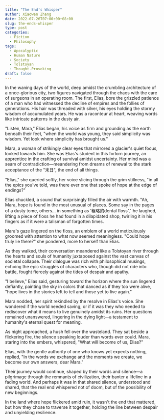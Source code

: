 ```yaml
---
title: "The End's Whisper"
author: Xiaowen Zhang
date: 2022-07-26T07:00:00+08:00
slug: the-ends-whisper
type: post
categories:
  - Fiction
  - Philosophy
tags:
  - Apocalyptic
  - Human Nature
  - Society
  - Tolstoyan
  - Thought-Provoking
draft: false
---
```


In the waning days of the world, deep amidst the crumbling architecture of a once-glorious city, two figures navigated through the chaos with the care of surgeons in an operating room. The first, Elias, bore the grizzled patience of a man who had witnessed the decline of empires and the follies of generations. His hair was threaded with silver, his eyes holding the stormy wisdom of accumulated years. He was a raconteur at heart, weaving words like intricate patterns in the dusty air.

"Listen, Mara," Elias began, his voice as firm and grounding as the earth beneath their feet, "when the world was young, they said simplicity was wisdom. Yet look where simplicity has brought us."

Mara, a woman of strikingly clear eyes that mirrored a glacier's quiet focus, looked towards him. She was Elias's student in this forlorn journey, an apprentice in the crafting of survival amidst uncertainty. Her mind was a seam of contradiction—meandering from dreams of renewal to the stark acceptance of the "末日", the end of all things.

"Elias," she queried softly, her voice slicing through the grim stillness, "in all the epics you've told, was there ever one that spoke of hope at the edge of endings?" 

Elias chuckled, a sound that surprisingly filled the air with warmth. "Ah, Mara, hope is found in the most unusual of places. Some say in the pages of a dusty tome, others... in something as '粗略的dental floss'," he laughed, lifting a piece of floss he had found in a dilapidated shop, twirling it in his fingers as if it were a talisman of forgotten times.

Mara's gaze lingered on the floss, an emblem of a world meticulously groomed with attention to what now seemed meaningless. "Could hope truly lie there?" she pondered, more to herself than Elias. 

As they walked, their conversation meandered like a Tolstoyan river through the hearts and souls of humanity juxtaposed against the vast canvas of societal collapse. Their dialogue was rich with philosophical musings, echoing the epic struggles of characters who, though did not ride into battle, fought fiercely against the tides of despair and apathy.

"I believe," Elias said, gesturing toward the horizon where the sun lingered defiantly, painting the sky in colors that danced as if they too were alive, "hope lives in the stories left to tell and those yet to live again."

Mara nodded, her spirit rekindled by the resolve in Elias's voice. She wondered if the world needed saving, or if it was they who needed to rediscover what it means to live genuinely amidst its ruins. Her questions remained unanswered, lingering in the dying light—a testament to humanity's eternal quest for meaning.

As night approached, a hush fell over the wasteland. They sat beside a flickering fire, the silence speaking louder than words ever could. Mara, staring into the embers, whispered, "What will become of us, Elias?"

Elias, with the gentle authority of one who knows yet expects nothing, replied, "In the words we exchange and the moments we create, we become our own answers, dear Mara."

Their journey would continue, shaped by their words and silence—a pilgrimage through the remnants of civilization, their banter a lifeline in a fading world. And perhaps it was in that shared silence, understood and shared, that the real end whispered not of doom, but of the possibility of new beginnings.

In the land where hope flickered amid ruin, it wasn't the end that mattered, but how they chose to traverse it together, holding the line between despair and unyielding resilience.
